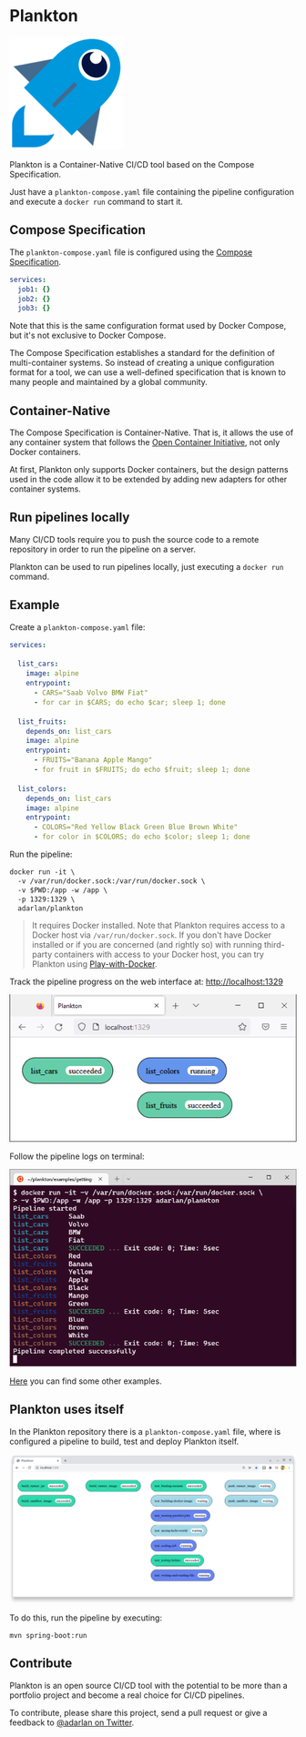 # Plankton

![plankton-rocket.png](docs/img/plankton-rocket.png)

Plankton is a Container-Native CI/CD tool
based on the Compose Specification.

Just have a `plankton-compose.yaml` file containing the pipeline configuration
and execute a `docker run` command to start it.

## Compose Specification

The `plankton-compose.yaml` file is configured using the
[Compose Specification](https://github.com/compose-spec/compose-spec/blob/master/spec.md).

```yaml
services:
  job1: {}
  job2: {}
  job3: {}
```

Note that this is the same configuration format used by Docker Compose,
but it's not exclusive to Docker Compose.

The Compose Specification
establishes a standard for the definition of multi-container systems.
So instead of creating a unique configuration format for a tool,
we can use a well-defined specification
that is known to many people
and maintained by a global community.

## Container-Native

The Compose Specification is Container-Native.
That is, it allows the use of any container system that follows
the [Open Container Initiative](https://opencontainers.org/),
not only Docker containers.

At first, Plankton only supports Docker containers,
but the design patterns used in the code allow it to be extended by adding new adapters for other container systems.

## Run pipelines locally

Many CI/CD tools require you to push the source code to a remote repository
in order to run the pipeline on a server.

Plankton can be used to run pipelines locally,
just executing a `docker run` command.

## Example

Create a `plankton-compose.yaml` file:

```yaml
services:

  list_cars:
    image: alpine
    entrypoint:
      - CARS="Saab Volvo BMW Fiat"
      - for car in $CARS; do echo $car; sleep 1; done

  list_fruits:
    depends_on: list_cars
    image: alpine
    entrypoint:
      - FRUITS="Banana Apple Mango"
      - for fruit in $FRUITS; do echo $fruit; sleep 1; done

  list_colors:
    depends_on: list_cars
    image: alpine
    entrypoint:
      - COLORS="Red Yellow Black Green Blue Brown White"
      - for color in $COLORS; do echo $color; sleep 1; done
```

Run the pipeline:

```shell
docker run -it \
  -v /var/run/docker.sock:/var/run/docker.sock \
  -v $PWD:/app -w /app \
  -p 1329:1329 \
  adarlan/plankton
```

> It requires Docker installed.
> Note that Plankton requires access to a Docker host via `/var/run/docker.sock`.
> If you don't have Docker installed
> or if you are concerned (and rightly so) with running third-party containers
> with access to your Docker host, you can try Plankton using
> [Play-with-Docker](https://labs.play-with-docker.com).

Track the pipeline progress on the web interface at: [http://localhost:1329](http://localhost:1329)

![pipeline-page.png](docs/img/pipeline-page.png)

Follow the pipeline logs on terminal:

![pipeline-logs.png](docs/img/pipeline-logs.png)

[Here](https://github.com/adarlan/plankton/tree/master/examples)
you can find some other examples.

## Plankton uses itself

In the Plankton repository there is a `plankton-compose.yaml` file,
where is configured a pipeline to build, test and deploy Plankton itself.

![using-itself-page.png](docs/img/using-itself-page.png)

To do this, run the pipeline by executing:

```shell
mvn spring-boot:run
```

## Contribute

Plankton is an open source CI/CD tool
with the potential to be more than a portfolio project
and become a real choice for CI/CD pipelines.

To contribute,
please share this project,
send a pull request
or give a feedback to [@adarlan on Twitter](https://twitter.com/adarlan).

